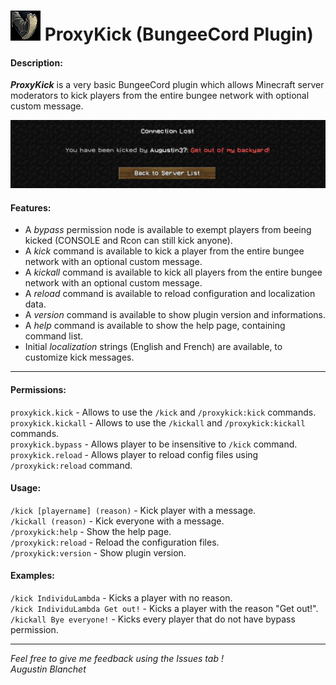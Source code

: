 # <img src="./illustrations/proxykick.png" style="height:48px" /> ProxyKick (BungeeCord Plugin)

#### Description:
***ProxyKick*** is a very basic BungeeCord plugin which allows Minecraft server moderators to kick players from the entire bungee network with optional custom message.

![image](./illustrations/illustration.jpg)

#### Features:
- A *bypass* permission node is available to exempt players from beeing kicked (CONSOLE and Rcon can still kick anyone).
- A *kick* command is available to kick a player from the entire bungee network with an optional custom message.
- A *kickall* command is available to kick all players from the entire bungee network with an optional custom message.
- A *reload* command is available to reload configuration and localization data.
- A *version* command is available to show plugin version and informations.
- A *help* command is available to show the help page, containing command list.
- Initial *localization* strings (English and French) are available, to customize kick messages.

---

#### Permissions:
```proxykick.kick``` - Allows to use the ```/kick``` and ```/proxykick:kick``` commands.<br/>
```proxykick.kickall``` - Allows to use the ```/kickall``` and ```/proxykick:kickall``` commands.<br/>
```proxykick.bypass``` - Allows player to be insensitive to ```/kick``` command.<br/>
```proxykick.reload``` - Allows player to reload config files using ```/proxykick:reload``` command.<br/>

#### Usage:
```/kick [playername] (reason)``` - Kick player with a message.<br/>
```/kickall (reason)``` - Kick everyone with a message.<br/>
```/proxykick:help``` - Show the help page.<br/>
```/proxykick:reload``` - Reload the configuration files.<br/>
```/proxykick:version``` - Show plugin version.<br/>

#### Examples:
```/kick IndividuLambda``` - Kicks a player with no reason.<br />
```/kick IndividuLambda Get out!``` - Kicks a player with the reason "Get out!".<br />
```/kickall Bye everyone!``` - Kicks every player that do not have bypass permission.

---

*Feel free to give me feedback using the Issues tab !*<br/>
*Augustin Blanchet*
